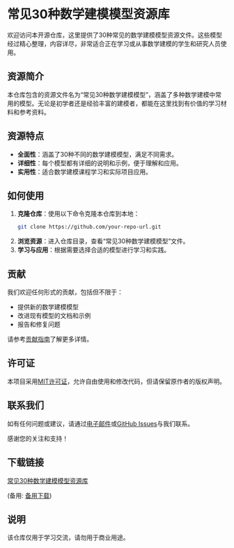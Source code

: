 # 常见30种数学建模模型资源库

欢迎访问本开源仓库，这里提供了30种常见的数学建模模型资源文件。这些模型经过精心整理，内容详尽，非常适合正在学习或从事数学建模的学生和研究人员使用。

## 资源简介

本仓库包含的资源文件名为“常见30种数学建模模型”，涵盖了多种数学建模中常用的模型。无论是初学者还是经验丰富的建模者，都能在这里找到有价值的学习材料和参考资料。

## 资源特点

- **全面性**：涵盖了30种不同的数学建模模型，满足不同需求。
- **详细性**：每个模型都有详细的说明和示例，便于理解和应用。
- **实用性**：适合数学建模课程学习和实际项目应用。

## 如何使用

1. **克隆仓库**：使用以下命令克隆本仓库到本地：
   ```bash
   git clone https://github.com/your-repo-url.git
   ```
2. **浏览资源**：进入仓库目录，查看“常见30种数学建模模型”文件。
3. **学习与应用**：根据需要选择合适的模型进行学习和实践。

## 贡献

我们欢迎任何形式的贡献，包括但不限于：

- 提供新的数学建模模型
- 改进现有模型的文档和示例
- 报告和修复问题

请参考[贡献指南](CONTRIBUTING.md)了解更多详情。

## 许可证

本项目采用[MIT许可证](LICENSE)，允许自由使用和修改代码，但请保留原作者的版权声明。

## 联系我们

如有任何问题或建议，请通过[电子邮件](mailto:your-email@example.com)或[GitHub Issues](https://github.com/your-repo-url/issues)与我们联系。

感谢您的关注和支持！

## 下载链接
[常见30种数学建模模型资源库](https://pan.quark.cn/s/7a0da658fb26) 

(备用: [备用下载](https://pan.baidu.com/s/1UTrAh00OHR-U39KRpXfaow?pwd=1234))

## 说明

该仓库仅用于学习交流，请勿用于商业用途。
